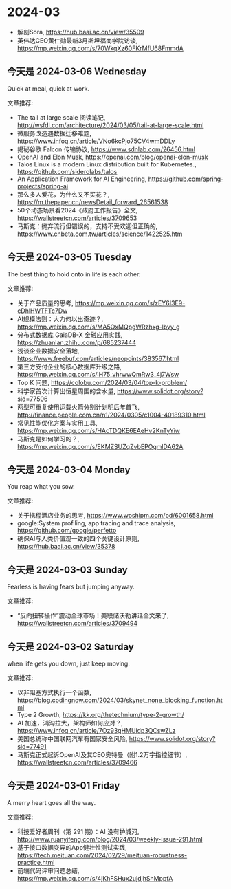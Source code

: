 # 2024-03

- 解剖Sora, https://hub.baai.ac.cn/view/35509
- 英伟达CEO黄仁勋最新3月斯坦福商学院访谈, https://mp.weixin.qq.com/s/70WkqXz60FKrMfU68FmmdA


## 今天是 2024-03-06 Wednesday

Quick at meal, quick at work.

文章推荐:
- The tail at large scale 阅读笔记, http://wsfdl.com/architecture/2024/03/05/tail-at-large-scale.html
- 微服务改造遇数据迁移难题, https://www.infoq.cn/article/VNo6kcPjo75CV4wmDDLy
- 揭秘谷歌 Falcon 传输协议, https://www.sdnlab.com/26456.html
- OpenAI and Elon Musk, https://openai.com/blog/openai-elon-musk
- Talos Linux is a modern Linux distribution built for Kubernetes., https://github.com/siderolabs/talos
- An Application Framework for AI Engineering, https://github.com/spring-projects/spring-ai
- 那么多人爱花，为什么又不买花？, https://m.thepaper.cn/newsDetail_forward_26561538
- 50个动态场景看2024《政府工作报告》全文, https://wallstreetcn.com/articles/3709653
- 马斯克：抛弃流行但错误的，支持不受欢迎但正确的, https://www.cnbeta.com.tw/articles/science/1422525.htm


## 今天是 2024-03-05 Tuesday

The best thing to hold onto in life is each other.

文章推荐:
- 关于产品质量的思考, https://mp.weixin.qq.com/s/zEY6I3E9-cDhlHWTFTc7Dw
- AI规模法则：大力何以出奇迹？, https://mp.weixin.qq.com/s/MA5OxMQpgWRzhxg-lbyy_g
- 分布式数据库 GaiaDB-X 金融应用实践, https://zhuanlan.zhihu.com/p/685237444
- 浅谈企业数据安全落地, https://www.freebuf.com/articles/neopoints/383567.html
- 第三方支付企业的核心数据库升级之路, https://mp.weixin.qq.com/s/iH75_vhrwwQmRw3_4j7Wsw
- Top K 问题, https://colobu.com/2024/03/04/top-k-problem/
- 科学家首次计算出恒星周围的含水量, https://www.solidot.org/story?sid=77506
- 两型可重复使用运载火箭分别计划明后年首飞, http://finance.people.com.cn/n1/2024/0305/c1004-40189310.html
- 常见性能优化方案与实用工具, https://mp.weixin.qq.com/s/HAcTDQKE6EAeHv2KnTyYiw
- 马斯克是如何学习的？, https://mp.weixin.qq.com/s/EKMZSUZqZvbEPOgmlDA62A

## 今天是 2024-03-04 Monday

You reap what you sow.

文章推荐:
- 关于携程酒店业务的思考, https://www.woshipm.com/pd/6001658.html
- google:System profiling, app tracing and trace analysis, https://github.com/google/perfetto
- 确保AI与人类价值观一致的四个关键设计原则, https://hub.baai.ac.cn/view/35378


## 今天是 2024-03-03 Sunday

Fearless is having fears but jumping anyway.

文章推荐:
- “反向扭转操作”震动全球市场！美联储沃勒讲话全文来了, https://wallstreetcn.com/articles/3709494

## 今天是 2024-03-02 Saturday

when life gets you down, just keep moving.

文章推荐:
- 以非阻塞方式执行一个函数, https://blog.codingnow.com/2024/03/skynet_none_blocking_function.html
- Type 2 Growth, https://kk.org/thetechnium/type-2-growth/
- AI 加速，鸿沟拉大，架构师如何应对？, https://www.infoq.cn/article/7Oz93gHMUidp3QCswZLz
- 美国总统称中国联网汽车有国家安全风险, https://www.solidot.org/story?sid=77491
- 马斯克正式起诉OpenAI及其CEO奥特曼（附1.2万字指控细节）, https://wallstreetcn.com/articles/3709466

## 今天是 2024-03-01 Friday

A merry heart goes all the way. 

文章推荐:
- 科技爱好者周刊（第 291 期）：AI 没有护城河, http://www.ruanyifeng.com/blog/2024/03/weekly-issue-291.html
- 基于接口数据变异的App健壮性测试实践, https://tech.meituan.com/2024/02/29/meituan-robustness-practice.html
- 前端代码评审问题总结, https://mp.weixin.qq.com/s/4jKhFSHux2ujdjhShMppfA
